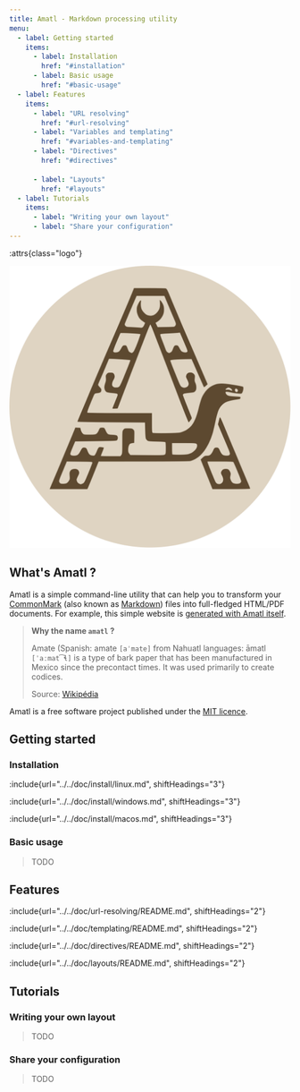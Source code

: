 ```yaml
---
title: Amatl - Markdown processing utility
menu:
  - label: Getting started
    items:
      - label: Installation
        href: "#installation"
      - label: Basic usage
        href: "#basic-usage"
  - label: Features
    items:
      - label: "URL resolving"
        href: "#url-resolving"
      - label: "Variables and templating"
        href: "#variables-and-templating"
      - label: "Directives"
        href: "#directives"

      - label: "Layouts"
        href: "#layouts"
  - label: Tutorials
    items:
      - label: "Writing your own layout"
      - label: "Share your configuration"
---
```


<style>
.logo {
  text-align: center;
}

.logo > img {
  width: 150px;
}
</style>

:attrs{class="logo"}

![](../resources/logo.svg)

## What's Amatl ?

Amatl is a simple command-line utility that can help you to transform your [CommonMark](https://commonmark.org/) (also known as [Markdown](https://fr.wikipedia.org/wiki/Markdown)) files into full-fledged HTML/PDF documents. For example, this simple website is [generated with Amatl itself](./index.md).

> **Why the name `amatl` ?**
>
> Amate (Spanish: amate `[aˈmate]` from Nahuatl languages: āmatl `[ˈaːmat͡ɬ]` is a type of bark paper that has been manufactured in Mexico since the precontact times. It was used primarily to create codices.
>
> Source: [Wikipédia](https://en.wikipedia.org/wiki/Amate)

Amatl is a free software project published under the [MIT licence](../../LICENCE).

## Getting started

### Installation

:include{url="../../doc/install/linux.md", shiftHeadings="3"}

:include{url="../../doc/install/windows.md", shiftHeadings="3"}

:include{url="../../doc/install/macos.md", shiftHeadings="3"}

### Basic usage

> TODO

## Features

:include{url="../../doc/url-resolving/README.md", shiftHeadings="2"}

:include{url="../../doc/templating/README.md", shiftHeadings="2"}

:include{url="../../doc/directives/README.md", shiftHeadings="2"}

:include{url="../../doc/layouts/README.md", shiftHeadings="2"}

## Tutorials

### Writing your own layout

> TODO

### Share your configuration

> TODO
